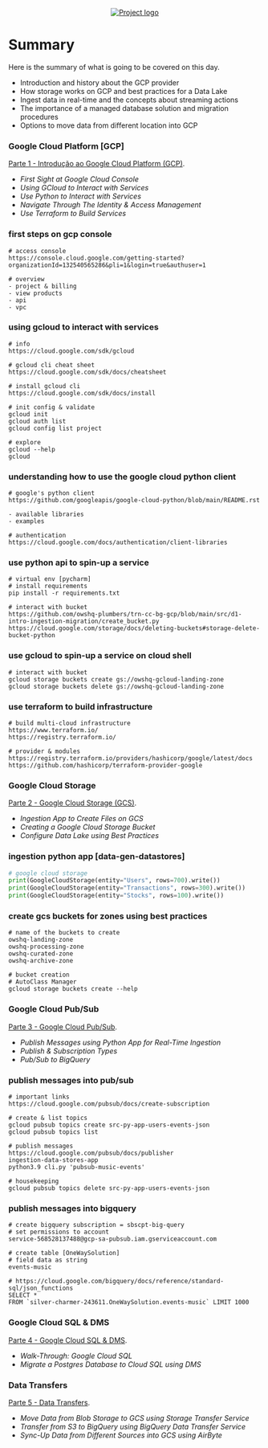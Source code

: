 <p align="center">
  <a href="" rel="noopener">
    <img src="https://github.com/owshq-plumbers/trn-cc-bg-gcp/blob/main/images/day1-summary.png" alt="Project logo">
 </a>
</p>


# Summary
Here is the summary of what is going to be covered on this day.

* Introduction and history about the GCP provider
* How storage works on GCP and best practices for a Data Lake
* Ingest data in real-time and the concepts about streaming actions
* The importance of a managed database solution and migration procedures
* Options to move data from different location into GCP


### Google Cloud Platform [GCP]
[Parte 1 - Introdução ao Google Cloud Platform (GCP)](https://github.com/owshq-plumbers/trn-cc-bg-gcp/blob/main/docs/d1.1_gcp_introduction.excalidraw.png).

- *First Sight at Google Cloud Console*
- *Using GCloud to Interact with Services*
- *Use Python to Interact with Services*
- *Navigate Through The Identity & Access Management*
- *Use Terraform to Build Services*

### first steps on gcp console
```shell
# access console
https://console.cloud.google.com/getting-started?organizationId=132540565286&pli=1&login=true&authuser=1

# overview
- project & billing
- view products
- api
- vpc 
```

### using gcloud to interact with services
```shell
# info
https://cloud.google.com/sdk/gcloud

# gcloud cli cheat sheet
https://cloud.google.com/sdk/docs/cheatsheet

# install gcloud cli
https://cloud.google.com/sdk/docs/install

# init config & validate
gcloud init
gcloud auth list
gcloud config list project

# explore
gcloud --help
gcloud
```

### understanding how to use the google cloud python client
```shell
# google's python client 
https://github.com/googleapis/google-cloud-python/blob/main/README.rst

- available libraries
- examples

# authentication 
https://cloud.google.com/docs/authentication/client-libraries
```

### use python api to spin-up a service
```shell
# virtual env [pycharm]
# install requirements
pip install -r requirements.txt

# interact with bucket
https://github.com/owshq-plumbers/trn-cc-bg-gcp/blob/main/src/d1-intro-ingestion-migration/create_bucket.py
https://cloud.google.com/storage/docs/deleting-buckets#storage-delete-bucket-python
```

### use gcloud to spin-up a service on cloud shell
```shell
# interact with bucket
gcloud storage buckets create gs://owshq-gcloud-landing-zone
gcloud storage buckets delete gs://owshq-gcloud-landing-zone
```

### use terraform to build infrastructure
```shell
# build multi-cloud infrastructure
https://www.terraform.io/
https://registry.terraform.io/

# provider & modules
https://registry.terraform.io/providers/hashicorp/google/latest/docs
https://github.com/hashicorp/terraform-provider-google
```


### Google Cloud Storage
[Parte 2 - Google Cloud Storage (GCS)](https://github.com/owshq-plumbers/trn-cc-bg-gcp/blob/main/docs/d1.2_gcs.excalidraw.png).

- *Ingestion App to Create Files on GCS*
- *Creating a Google Cloud Storage Bucket*
- *Configure Data Lake using Best Practices*

### ingestion python app [data-gen-datastores]
```python
# google cloud storage
print(GoogleCloudStorage(entity="Users", rows=700).write())
print(GoogleCloudStorage(entity="Transactions", rows=300).write())
print(GoogleCloudStorage(entity="Stocks", rows=100).write())
```

### create gcs buckets for zones using best practices
```shell
# name of the buckets to create
owshq-landing-zone
owshq-processing-zone
owshq-curated-zone
owshq-archive-zone

# bucket creation
# AutoClass Manager
gcloud storage buckets create --help 
```


### Google Cloud Pub/Sub
[Parte 3 - Google Cloud Pub/Sub](https://github.com/owshq-plumbers/trn-cc-bg-gcp/blob/main/docs/d1.3_pub_sub.excalidraw.png).

- *Publish Messages using Python App for Real-Time Ingestion*
- *Publish & Subscription Types*
- *Pub/Sub to BigQuery*


### publish messages into pub/sub
```shell
# important links
https://cloud.google.com/pubsub/docs/create-subscription

# create & list topics
gcloud pubsub topics create src-py-app-users-events-json
gcloud pubsub topics list

# publish messages
https://cloud.google.com/pubsub/docs/publisher
ingestion-data-stores-app
python3.9 cli.py 'pubsub-music-events'

# housekeeping
gcloud pubsub topics delete src-py-app-users-events-json
```


### publish messages into bigquery
```shell
# create bigquery subscription = sbscpt-big-query
# set permissions to account
service-568528137488@gcp-sa-pubsub.iam.gserviceaccount.com

# create table [OneWaySolution]
# field data as string
events-music

# https://cloud.google.com/bigquery/docs/reference/standard-sql/json_functions
SELECT *
FROM `silver-charmer-243611.OneWaySolution.events-music` LIMIT 1000
```

### Google Cloud SQL & DMS
[Parte 4 - Google Cloud SQL & DMS](https://github.com/owshq-plumbers/trn-cc-bg-gcp/blob/main/docs/d1.4_cloud_sql_dms.excalidraw.png).

- *Walk-Through: Google Cloud SQL*
- *Migrate a Postgres Database to Cloud SQL using DMS*

### Data Transfers
[Parte 5 - Data Transfers](https://github.com/owshq-plumbers/trn-cc-bg-gcp/blob/main/docs/d1.5_data_transfers.excalidraw.png).

- *Move Data from Blob Storage to GCS using Storage Transfer Service*
- *Transfer from S3 to BigQuery using BigQuery Data Transfer Service*
- *Sync-Up Data from Different Sources into GCS using AirByte*
